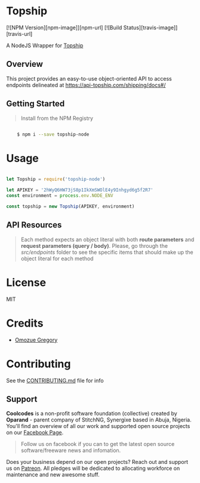 # Topship

[![NPM Version][npm-image]][npm-url]
[![Build Status][travis-image]][travis-url]

A NodeJS Wrapper for [Topship](https://www.topship.africa)

## Overview
This project provides an easy-to-use object-oriented API to access endpoints delineated at https://api-topship.com/shipping/docs#/

## Getting Started

>Install from the NPM Registry

```bash

    $ npm i --save topship-node

```

# Usage

```js

let Topship = require('topship-node')

let APIKEY = '2hWyQ6HW73jS8p1IkXmSWOlE4y9Inhgyd6g5f2R7'
const environment = process.env.NODE_ENV

const topship = new Topship(APIKEY, environment)

```


## API Resources

>Each method expects an object literal with both **route parameters** and **request parameters (query / body)**. Please, go through the _src/endpoints_ folder to see the specific items that should make up the object literal for each method


# License

MIT

# Credits

- [Omozue Gregory](https://twitter.com/kvngcheerio)

# Contributing

See the [CONTRIBUTING.md](https://github.com/kvngcheerio/topship-node/blob/master/CONTRIBUTING.md) file for info


## Support 

**Coolcodes** is a non-profit software foundation (collective) created by **Oparand** - parent company of StitchNG, Synergixe based in Abuja, Nigeria. You'll find an overview of all our work and supported open source projects on our [Facebook Page](https://www.facebook.com/coolcodes/).

>Follow us on facebook if you can to get the latest open source software/freeware news and infomation.

Does your business depend on our open projects? Reach out and support us on [Patreon](https://www.patreon.com/coolcodes/). All pledges will be dedicated to allocating workforce on maintenance and new awesome stuff.